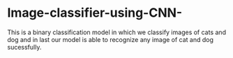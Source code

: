 # Image-classifier-using-CNN-
This is a binary classification model in which we classify images of cats and dog and in last our model is able to recognize any image of cat and dog sucessfully.
